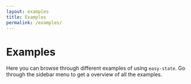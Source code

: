 ```yaml
---
layout: examples
title: Examples
permalink: /examples/
---
```


# Examples

Here you can browse through different examples of using `easy-state`.
Go through the sidebar menu to get a overview of all the examples.
